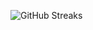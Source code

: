 ![GitHub Streaks](https://github-streaks-mqc9.onrender.com/streak/happilli/image?theme=midnight&cache_bust=1743506689&lang=ja)
